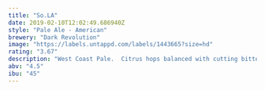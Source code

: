 ```yaml
---
title: "So.LA"
date: 2019-02-10T12:02:49.686940Z
style: "Pale Ale - American"
brewery: "Dark Revolution"
image: "https://labels.untappd.com/labels/1443665?size=hd"
rating: "3.67"
description: "West Coast Pale.  Citrus hops balanced with cutting bitterness. Easy drinking beer which will leave you wanting more. "
abv: "4.5"
ibu: "45"
---
```

